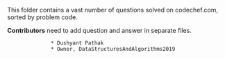 This folder contains a vast number of questions solved on codechef.com, sorted by problem code. 

__Contributors__ need to add question and answer in separate files.

                  * Dushyant Pathak
                  * Owner, DataStructuresAndAlgorithms2019
